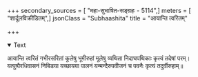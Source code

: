 +++
secondary_sources = [ "महा-सुभाषित-सङ्ग्रहः - 5114",]
meters = [ "शार्दूलविक्रीडितम्",]
jsonClass = "Subhaashita"
title = "आयान्ति त्वरितम्"

+++

<details open><summary>Text</summary>

आयान्ति त्वरितं गभीरसरितां कूलेषु भूमीरुहां मूलेषु व्यथिता निदाघपथिकाः कृत्यं तदेषां परम्।  
यत्पुष्पैरधिवासनं निबिडया यच्छायया पालनं यन्मन्दैरुपवीजनं च पवनैः कृत्यं तदुर्वीरुहाम्॥
</details>
